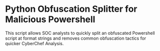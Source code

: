 # Python Obfuscation Splitter for Malicious Powershell
This script allows SOC analysts to quickly split an obfuscated Powershell script at format strings and removes common obfuscation tactics for quicker CyberChef Analysis.
